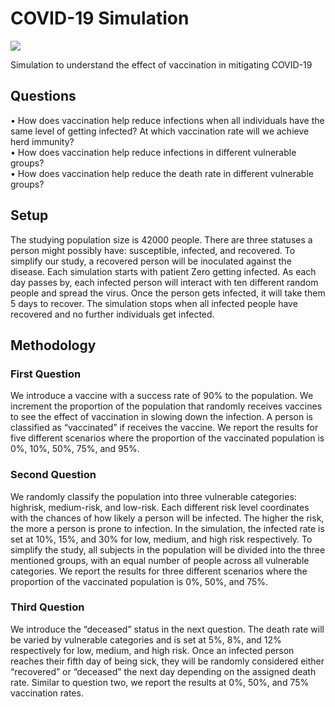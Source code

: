 # COVID-19 Simulation 


<a href='https://github.com/vivibui/COVID-Simulation/blob/main/VivianBui-Simulations(submitted).pdf'><img src='https://img.shields.io/badge/Paper-PDF-red'></a>

Simulation to understand the effect of vaccination in mitigating COVID-19

## Questions  
• How does vaccination help reduce infections when all individuals have the same level of getting infected? At which vaccination rate will we achieve herd immunity?  
• How does vaccination help reduce infections in different vulnerable groups?  
• How does vaccination help reduce the death rate in different vulnerable groups?  
  
## Setup 
The studying population size is 42000 people. There are three statuses a person might possibly have: susceptible, infected, and recovered. To simplify our study, a recovered person will be inoculated against the disease. Each simulation starts with patient Zero getting infected. As each day passes by, each infected person will interact with ten different random people and spread the virus. Once the person gets infected, it will take them 5 days to recover. The simulation stops when all infected people have recovered and no further individuals get infected.  
  
## Methodology
### First Question 
We introduce a vaccine with a success rate of 90% to the population. We increment the proportion of the population that randomly receives vaccines to see the effect of vaccination in slowing down the infection. A person is classified as “vaccinated” if receives the vaccine. We report the results for five different scenarios where the proportion of the vaccinated population is 0%, 10%, 50%, 75%, and 95%. 
  
### Second Question 
We randomly classify the population into three vulnerable categories: highrisk, medium-risk, and low-risk. Each different risk level coordinates with the chances of how likely a person will be infected. The higher the risk, the more a person is prone to infection. In the simulation, the infected rate is set at 10%, 15%, and 30% for low, medium, and high risk respectively. To simplify the study, all subjects in the population will be divided into the three mentioned groups, with an equal number of people across all vulnerable categories. We report the results for three different scenarios where the proportion of the vaccinated population is 0%, 50%, and 75%.  
  
### Third Question
We introduce the “deceased” status in the next question. The death rate will be varied by vulnerable categories and is set at 5%, 8%, and 12% respectively for low, medium, and high risk. Once an infected person reaches their fifth day of being sick, they will be randomly considered either “recovered” or “deceased” the next day depending on the assigned death rate. Similar to question two, we report the results at 0%, 50%, and 75% vaccination rates. 

